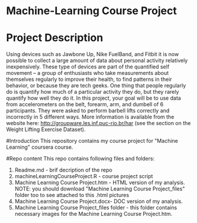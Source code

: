 # Machine-Learning Course Project
# Project Description
Using devices such as Jawbone Up, Nike FuelBand, and Fitbit it is now possible to collect a large amount of data about personal activity relatively inexpensively. These type of devices are part of the quantified self movement – a group of enthusiasts who take measurements about themselves regularly to improve their health, to find patterns in their behavior, or because they are tech geeks. One thing that people regularly do is quantify how much of a particular activity they do, but they rarely quantify how well they do it. In this project, your goal will be to use data from accelerometers on the belt, forearm, arm, and dumbell of 6 participants. They were asked to perform barbell lifts correctly and incorrectly in 5 different ways. More information is available from the website here: http://groupware.les.inf.puc-rio.br/har (see the section on the Weight Lifting Exercise Dataset).

#Introduction
This repository contains my course project for "Machine Learning" coursera course.

#Repo content
This repo contains following files and folders:</br>
1) Readme.md - brif decription of the repo</br>
2) machineLearningCourseProject.R - course project script</br>
3) Machine Learning Course Project.htm - HTML version of my analysis. NOTE: you should download "Machine Learning Course Project_files" folder too to see attached to this .html pictures</br>
4) Machine Learning Course Project.docx- DOC version of my analysis.</br>
5) Machine Learning Course Project_files folder - this folder contains necessary images for the Machine Learning Course Project.htm.</br>
